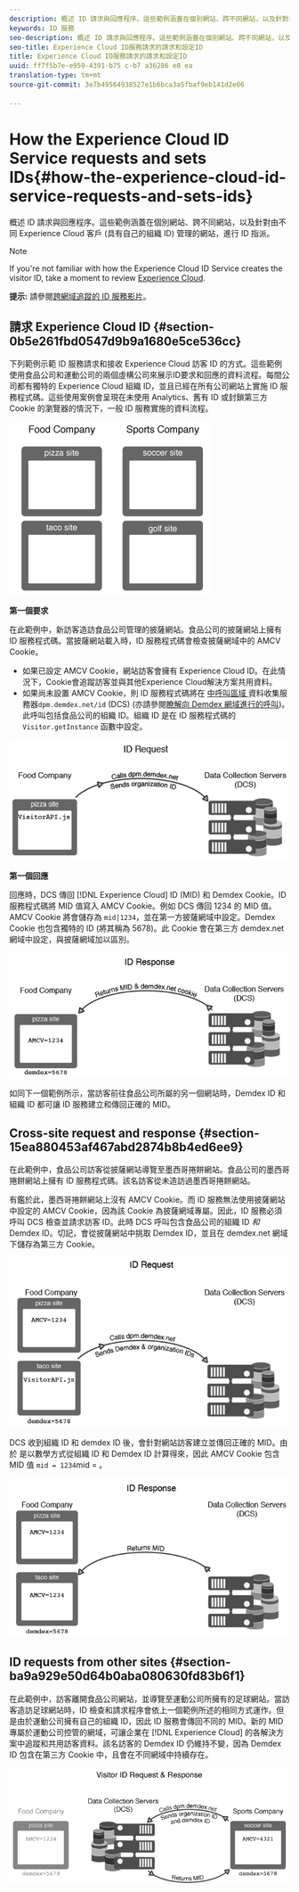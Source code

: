 ```yaml
---
description: 概述 ID 請求與回應程序。這些範例涵蓋在個別網站、跨不同網站，以及針對由不同 Experience Cloud 客戶 (具有自己的組織 ID) 管理的網站，進行 ID 指派。
keywords: ID 服務
seo-description: 概述 ID 請求與回應程序。這些範例涵蓋在個別網站、跨不同網站，以及針對由不同 Experience Cloud 客戶 (具有自己的組織 ID) 管理的網站，進行 ID 指派。
seo-title: Experience Cloud ID服務請求的請求和設定ID
title: Experience Cloud ID服務請求的請求和設定ID
uuid: ff7f5b7e-e959-4391-b75 c-b7 a36286 e0 ea
translation-type: tm+mt
source-git-commit: 3e7b49564938527e1b6bca3a5fbaf9eb141d2e06

---
```



# How the Experience Cloud ID Service requests and sets IDs{#how-the-experience-cloud-id-service-requests-and-sets-ids}

概述 ID 請求與回應程序。這些範例涵蓋在個別網站、跨不同網站，以及針對由不同 Experience Cloud 客戶 (具有自己的組織 ID) 管理的網站，進行 ID 指派。

>[!NOTE]
>
>If you&#39;re not familiar with how the Experience Cloud ID Service creates the visitor ID, take a moment to review [Experience Cloud](../introduction/cookies.md).

**提示:** 請參閱[跨網域追蹤的 ID 服務影片](https://helpx.adobe.com/marketing-cloud-core/kb/MCID/CrossDomain.html)。

## 請求 Experience Cloud ID {#section-0b5e261fbd0547d9b9a1680e5ce536cc}

下列範例示範 ID 服務請求和接收 Experience Cloud 訪客 ID 的方式。這些範例使用食品公司和運動公司的兩個虛構公司來展示ID要求和回應的資料流程。每間公司都有獨特的 Experience Cloud 組織 ID，並且已經在所有公司網站上實施 ID 服務程式碼。這些使用案例會呈現在未使用 Analytics、舊有 ID 或封鎖第三方 Cookie 的瀏覽器的情況下，一般 ID 服務實施的資料流程。

![](assets/sample_sites.png)

**第一個要求**

在此範例中，新訪客造訪食品公司管理的披薩網站。食品公司的披薩網站上擁有 ID 服務程式碼。當披薩網站載入時，ID 服務程式碼會檢查披薩網域中的 AMCV Cookie。

* 如果已設定 AMCV Cookie，網站訪客會擁有 Experience Cloud ID。在此情況下，Cookie會追蹤訪客並與其他Experience Cloud解決方案共用資料。
* 如果尚未設置 AMCV Cookie，則 ID 服務程式碼將在 [ 中呼叫區域 ](https://marketing.adobe.com/resources/help/en_US/aam/?f=c_compcollect.html)資料收集服務器`dpm.demdex.net/id` (DCS) (亦請參閱[瞭解向 Demdex 網域進行的呼叫](https://marketing.adobe.com/resources/help/en_US/aam/demdex-calls.html))。此呼叫包括食品公司的組織 ID。組織 ID 是在 ID 服務程式碼的 `Visitor.getInstance` 函數中設定。

![](assets/request1.png)

**第一個回應**

回應時，DCS 傳回 [!DNL Experience Cloud] ID (MID) 和 Demdex Cookie。ID 服務程式碼將 MID 值寫入 AMCV Cookie。例如 DCS 傳回 1234 的 MID 值。AMCV Cookie 將會儲存為 `mid|1234`，並在第一方披薩網域中設定。Demdex Cookie 也包含獨特的 ID (將其稱為 5678)。此 Cookie 會在第三方 demdex.net 網域中設定，與披薩網域加以區別。

![](assets/response1.png)

如同下一個範例所示，當訪客前往食品公司所屬的另一個網站時，Demdex ID 和組織 ID 都可讓 ID 服務建立和傳回正確的 MID。

## Cross-site request and response {#section-15ea880453af467abd2874b8b4ed6ee9}

在此範例中，食品公司訪客從披薩網站導覽至墨西哥捲餅網站。食品公司的墨西哥捲餅網站上擁有 ID 服務程式碼。該名訪客從未造訪過墨西哥捲餅網站。

有鑑於此，墨西哥捲餅網站上沒有 AMCV Cookie。而 ID 服務無法使用披薩網站中設定的 AMCV Cookie，因為該 Cookie 為披薩網域專屬。因此，ID 服務必須呼叫 DCS 檢查並請求訪客 ID。此時 DCS 呼叫包含食品公司的組織 ID *和* Demdex ID。切記，會從披薩網站中挑取 Demdex ID，並且在 demdex.net 網域下儲存為第三方 Cookie。

![](assets/request2.png)

DCS 收到組織 ID 和 demdex ID 後，會針對網站訪客建立並傳回正確的 MID。由於 是以數學方式從組織 ID 和 Demdex ID 計算得來，因此 AMCV Cookie 包含 MID 值 `mid = 1234`mid = 。

![](assets/response2.png)

## ID requests from other sites {#section-ba9a929e50d64b0aba080630fd83b6f1}

在此範例中，訪客離開食品公司網站，並導覽至運動公司所擁有的足球網站。當訪客造訪足球網站時，ID 檢查和請求程序會依上一個範例所述的相同方式運作。但是由於運動公司擁有自己的組織 ID，因此 ID 服務會傳回不同的 MID。新的 MID 專屬於運動公司控管的網域，可讓企業在 [!DNL Experience Cloud] 的各解決方案中追蹤和共用訪客資料。該名訪客的 Demdex ID 仍維持不變，因為 Demdex ID 包含在第三方 Cookie 中，且會在不同網域中持續存在。

![](assets/req_resp.png)

